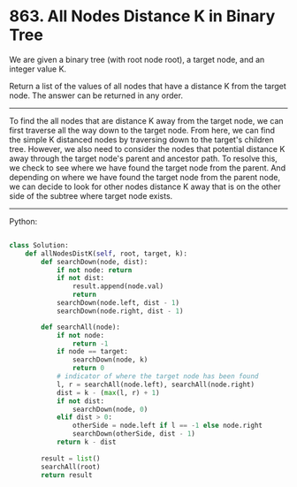 # 863. All Nodes Distance K in Binary Tree

We are given a binary tree (with root node root), a target node, and an integer
value K.

Return a list of the values of all nodes that have a distance K from the target
node.  The answer can be returned in any order.

---

To find the all nodes that are distance K away from the target node, we can
first traverse all the way down to the target node. From here, we can find the
simple K distanced nodes by traversing down to the target's children tree.
However, we also need to consider the nodes that potential distance K away
through the target node's parent and ancestor path. To resolve this, we check
to see where we have found the target node from the parent. And depending on
where we have found the target node from the parent node, we can decide to look
for other nodes distance K away that is on the other side of the subtree where
target node exists.

---

Python:

```python

class Solution:
    def allNodesDistK(self, root, target, k):
        def searchDown(node, dist):
            if not node: return
            if not dist:
                result.append(node.val)
                return
            searchDown(node.left, dist - 1)
            searchDown(node.right, dist - 1)

        def searchAll(node):
            if not node:
                return -1
            if node == target:
                searchDown(node, k)
                return 0
            # indicator of where the target node has been found
            l, r = searchAll(node.left), searchAll(node.right)
            dist = k - (max(l, r) + 1)
            if not dist:
                searchDown(node, 0)
            elif dist > 0:
                otherSide = node.left if l == -1 else node.right
                searchDown(otherSide, dist - 1)
            return k - dist
        
        result = list()
        searchAll(root)
        return result
```
